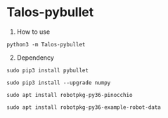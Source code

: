 
# Talos-pybullet
1) How to use

```python3 -m Talos-pybullet```

2) Dependency

```sudo pip3 install pybullet```

```sudo pip3 install --upgrade numpy```

```sudo apt install robotpkg-py36-pinocchio```

```sudo apt install robotpkg-py36-example-robot-data```




